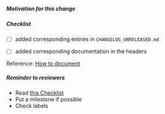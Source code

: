 ##### Motivation for this change

<!-- if this PR fixes an issue, use "fixes #XYZ" -->

<!-- you may also explain what remains to do if the fix is incomplete -->

##### Checklist

- [ ] added corresponding entries in `CHANGELOG_UNRELEASED.md`

<!-- rebasing often messes with CHANGELOG_UNRELEASED.md -->
<!-- consider using a temporary CHANGELOG_PR1234.md instead -->
<!-- only append to minimize problems when merging/rebasing -->
<!-- consider the use of `changelog/changes.sh` from
     https://github.com/math-comp/tools to generate the changelog -->

- [ ] added corresponding documentation in the headers

Reference: [How to document](https://github.com/math-comp/math-comp/wiki/How-to-document)

<!-- Cross-out the above items using ~crossed out item~ when irrelevant -->

##### Reminder to reviewers

- Read [this Checklist](https://github.com/math-comp/math-comp/wiki/Checklist-for-creating-and-review-PRs)
- Put a milestone if possible
- Check labels
